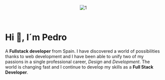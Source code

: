 <p align="center">
<img src="https://i.ibb.co/T0hT5jr/1.jpg" alt="1" border="0">
</p>
<p align="center">&nbsp;</p>

# Hi :wave:, I´m Pedro

A **Fullstack developer** from Spain. I have discovered a world of possibilities thanks to web development and I have been able to unify two of my passions in a single professional career, *Design* and *Development*. The world is changing fast and I continue to develop my skills as a **Full Stack Developer**.
